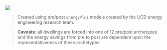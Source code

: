 <div class='tableauPlaceholder' id='viz1613582902932' style='position: relative'>
    <noscript>
        <a href='#'>
            <img alt=' '
                src='https:&#47;&#47;public.tableau.com&#47;static&#47;images&#47;Re&#47;ResiDemandRetrofitted&#47;Sheet1&#47;1_rss.png'
                style='border: none' />
        </a>
    </noscript>
    <object class='tableauViz' style='display:none;'>
        <param name='host_url' value='https%3A%2F%2Fpublic.tableau.com%2F' />
        <param name='embed_code_version' value='3' />
        <param name='site_root' value='' />
        <param name='name' value='ResiDemandRetrofitted&#47;Sheet1' />
        <param name='tabs' value='no' />
        <param name='toolbar' value='yes' />
        <param name='static_image'
            value='https:&#47;&#47;public.tableau.com&#47;static&#47;images&#47;Re&#47;ResiDemandRetrofitted&#47;Sheet1&#47;1.png' />
        <param name='animate_transition' value='yes' />
        <param name='display_static_image' value='yes' />
        <param name='display_spinner' value='yes' />
        <param name='display_overlay' value='yes' />
        <param name='display_count' value='yes' />
        <param name='language' value='en' />
        <param name='filter' value='publish=yes' />
    </object></div>
<script type='text/javascript'>
    var divElement = document.getElementById('viz1613582902932');
    var vizElement = divElement.getElementsByTagName('object')[0];
    vizElement.style.width = '100%';
    vizElement.style.height = (divElement.offsetWidth * 0.75) + 'px';
    var scriptElement = document.createElement('script');
    scriptElement.src = 'https://public.tableau.com/javascripts/api/viz_v1.js';
    vizElement.parentNode.insertBefore(scriptElement, vizElement);
</script>

> Created using pre/post `EnergyPlus` models created by the UCD energy engineering research team.

> **Caveats**: all dwellings are forced into one of 12 pre/post archetypes and the energy savings from pre to post are dependent upon the representativeness of these archetypes. 